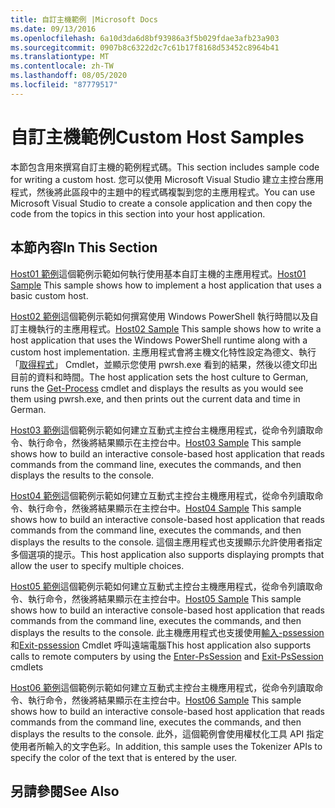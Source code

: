 ```yaml
---
title: 自訂主機範例 |Microsoft Docs
ms.date: 09/13/2016
ms.openlocfilehash: 6a10d3da6d8bf93986a3f5b029fdae3afb23a903
ms.sourcegitcommit: 0907b8c6322d2c7c61b17f8168d53452c8964b41
ms.translationtype: MT
ms.contentlocale: zh-TW
ms.lasthandoff: 08/05/2020
ms.locfileid: "87779517"
---
```

# <a name="custom-host-samples"></a><span data-ttu-id="cd813-102">自訂主機範例</span><span class="sxs-lookup"><span data-stu-id="cd813-102">Custom Host Samples</span></span>

<span data-ttu-id="cd813-103">本節包含用來撰寫自訂主機的範例程式碼。</span><span class="sxs-lookup"><span data-stu-id="cd813-103">This section includes sample code for writing a custom host.</span></span> <span data-ttu-id="cd813-104">您可以使用 Microsoft Visual Studio 建立主控台應用程式，然後將此區段中的主題中的程式碼複製到您的主應用程式。</span><span class="sxs-lookup"><span data-stu-id="cd813-104">You can use Microsoft Visual Studio to create a console application and then copy the code from the topics in this section into your host application.</span></span>

## <a name="in-this-section"></a><span data-ttu-id="cd813-105">本節內容</span><span class="sxs-lookup"><span data-stu-id="cd813-105">In This Section</span></span>

 <span data-ttu-id="cd813-106">[Host01 範例](./host01-sample.md)這個範例示範如何執行使用基本自訂主機的主應用程式。</span><span class="sxs-lookup"><span data-stu-id="cd813-106">[Host01 Sample](./host01-sample.md) This sample shows how to implement a host application that uses a basic custom host.</span></span>

 <span data-ttu-id="cd813-107">[Host02 範例](./host02-sample.md)這個範例示範如何撰寫使用 Windows PowerShell 執行時間以及自訂主機執行的主應用程式。</span><span class="sxs-lookup"><span data-stu-id="cd813-107">[Host02 Sample](./host02-sample.md) This sample shows how to write a host application that uses the Windows PowerShell runtime along with a custom host implementation.</span></span> <span data-ttu-id="cd813-108">主應用程式會將主機文化特性設定為德文、執行「[取得程式](/powershell/module/Microsoft.PowerShell.Management/Get-Process)」 Cmdlet，並顯示您使用 pwrsh.exe 看到的結果，然後以德文印出目前的資料和時間。</span><span class="sxs-lookup"><span data-stu-id="cd813-108">The host application sets the host culture to German, runs the [Get-Process](/powershell/module/Microsoft.PowerShell.Management/Get-Process) cmdlet and displays the results as you would see them using pwrsh.exe, and then prints out the current data and time in German.</span></span>

 <span data-ttu-id="cd813-109">[Host03 範例](./host03-sample.md)這個範例示範如何建立互動式主控台主機應用程式，從命令列讀取命令、執行命令，然後將結果顯示在主控台中。</span><span class="sxs-lookup"><span data-stu-id="cd813-109">[Host03 Sample](./host03-sample.md) This sample shows how to build an interactive console-based host application that reads commands from the command line, executes the commands, and then displays the results to the console.</span></span>

 <span data-ttu-id="cd813-110">[Host04 範例](./host04-sample.md)這個範例示範如何建立互動式主控台主機應用程式，從命令列讀取命令、執行命令，然後將結果顯示在主控台中。</span><span class="sxs-lookup"><span data-stu-id="cd813-110">[Host04 Sample](./host04-sample.md) This sample shows how to build an interactive console-based host application that reads commands from the command line, executes the commands, and then displays the results to the console.</span></span> <span data-ttu-id="cd813-111">這個主應用程式也支援顯示允許使用者指定多個選項的提示。</span><span class="sxs-lookup"><span data-stu-id="cd813-111">This host application also supports displaying prompts that allow the user to specify multiple choices.</span></span>

 <span data-ttu-id="cd813-112">[Host05 範例](./host05-sample.md)這個範例示範如何建立互動式主控台主機應用程式，從命令列讀取命令、執行命令，然後將結果顯示在主控台中。</span><span class="sxs-lookup"><span data-stu-id="cd813-112">[Host05 Sample](./host05-sample.md) This sample shows how to build an interactive console-based host application that reads commands from the command line, executes the commands, and then displays the results to the console.</span></span> <span data-ttu-id="cd813-113">此主機應用程式也支援使用[輸入-pssession](/powershell/module/Microsoft.PowerShell.Core/Enter-PSSession)和[Exit-pssession](/powershell/module/Microsoft.PowerShell.Core/Exit-PSSession) Cmdlet 呼叫遠端電腦</span><span class="sxs-lookup"><span data-stu-id="cd813-113">This host application also supports calls to remote computers by using the [Enter-PsSession](/powershell/module/Microsoft.PowerShell.Core/Enter-PSSession) and [Exit-PsSession](/powershell/module/Microsoft.PowerShell.Core/Exit-PSSession) cmdlets</span></span>

 <span data-ttu-id="cd813-114">[Host06 範例](./host06-sample.md)這個範例示範如何建立互動式主控台主機應用程式，從命令列讀取命令、執行命令，然後將結果顯示在主控台中。</span><span class="sxs-lookup"><span data-stu-id="cd813-114">[Host06 Sample](./host06-sample.md) This sample shows how to build an interactive console-based host application that reads commands from the command line, executes the commands, and then displays the results to the console.</span></span> <span data-ttu-id="cd813-115">此外，這個範例會使用權杖化工具 API 指定使用者所輸入的文字色彩。</span><span class="sxs-lookup"><span data-stu-id="cd813-115">In addition, this sample uses the Tokenizer APIs to specify the color of the text that is entered by the user.</span></span>

## <a name="see-also"></a><span data-ttu-id="cd813-116">另請參閱</span><span class="sxs-lookup"><span data-stu-id="cd813-116">See Also</span></span>
